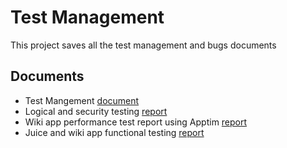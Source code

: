 # Test Management

This project saves all the test management and bugs documents

## Documents

- Test Mangement <a href="https://docs.google.com/document/d/1HTxLD-MpoZFmIdY0kMWhlcWCeW1ASWKgOhDX6UjzB8s/edit?usp=sharing" target="_blank">document</a>
- Logical and security testing <a href="https://docs.google.com/document/d/1Sy6WBq13eKbtVi1OQ1oxCvsXCeKXo4cYiO6kP2v8_T8/edit?usp=sharing" target="_blank">report</a>
- Wiki app performance test report using Apptim <a href="/wikiAppPerformanceReport.pdf" target="_blank">report</a>
- Juice and wiki app functional testing <a href="#" target="_blank">report</a>
